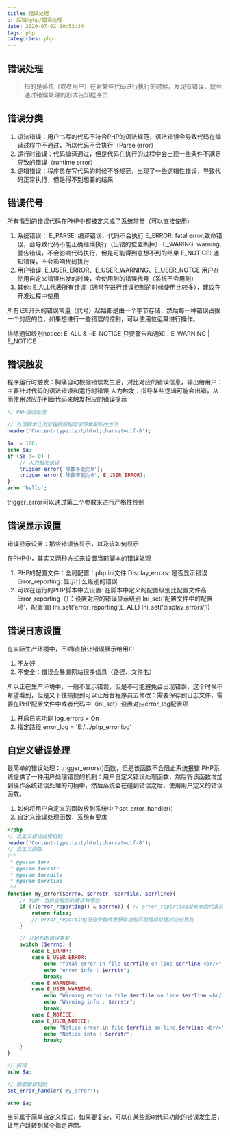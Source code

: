 ```yaml
---
title: 错误处理
p: 后端/php/错误处理
date: 2020-07-02 20:53:34
tags: php
categories: php
---
```

## 错误处理

> 指的是系统（或者用户）在对某些代码进行执行的时候，发现有错误，就会通过错误处理的形式告知程序员

## 错误分类

1. 语法错误：用户书写的代码不符合PHP的语法规范，语法错误会导致代码在编译过程中不通过，所以代码不会执行（Parse error）
2. 运行时错误：代码编译通过，但是代码在执行的过程中会出现一些条件不满足导致的错误（runtime error）
3. 逻辑错误：程序员在写代码的时候不够规范，出现了一些逻辑性错误，导致代码正常执行，但是得不到想要的结果

## 错误代号

所有看到的错误代码在PHP中都被定义成了系统常量（可以直接使用）

1. 系统错误：
    E_PARSE: 编译错误，代码不会执行
    E_ERROR: fatal error,致命错误，会导致代码不能正确继续执行（出错的位置断掉）
    E_WARING: warning,警告错误，不会影响代码执行，但是可能得到意想不到的结果
    E_NOTICE: 通知错误，不会影响代码执行
2. 用户错误: E_USER_ERROR、E_USER_WARNING、E_USER_NOTCE
    用户在使用自定义错误出发的时候，会使用到的错误代号（系统不会用到）
3. 其他: E_ALL代表所有错误（通常在进行错误控制的时候使用比较多），建议在开发过程中使用

所有已E开头的错误常量（代号）起始都是由一个字节存储，然后每一种错误占据一个对应的位，如果想进行一些错误的控制，可以使用位运算进行操作。

排除通知级别notice: E_ALL & ~E_NOTICE
只要警告和通知：E_WARNING | E_NOTICE

## 错误触发

程序运行时触发：胸痛自动根据错误发生后，对比对应的错误信息，输出给用户：主要针对代码的语法错误和运行时错误
人为触发：指导某些逻辑可能会出错，从而使用对应的判断代码来触发相应的错误提示

```php
// PHP错误处理

// 处理脚本让浏览器按照指定字符集解析的方法
header('Content-type:text/html;charset=utf-8');

$a  = 100;
echo $a;
if ($a != 0) {
    // 人为触发错误
    trigger_error('除数不能为0');
    trigger_error('除数不能为0', E_USER_ERROR);
}
echo 'hello';
```

trigger_error可以通过第二个参数来进行严格性控制

## 错误显示设置

错误显示设置：那些错误该显示，以及该如何显示

在PHP中，其实又两种方式来设置当前脚本的错误处理

1. PHP的配置文件：全局配置：php.ini文件
    Display_errors: 是否显示错误
    Error_reporting: 显示什么级别的错误
2. 可以在运行的PHP脚本中去设置: 在脚本中定义的配置级别比配置文件高
    Error_reporting（）：设置对应的错误显示级别
    Ini_set('配置文件中的配置项'，配置值)
    Ini_set('error_reporting',E_ALL)
    Ini_set('display_errors',1)

## 错误日志设置

在实际生产环境中，不糊i直接让错误展示给用户

1. 不友好
2. 不安全：错误会暴漏网站很多信息（路径、文件名）

所以正在生产环境中，一般不显示错误，但是不可能避免会出现错误，这个时候不希望看到，但是又下往捕捉到可以让后台程序员去修改：需要保存到日志文件，需要在PHP配置文件中或者代码中（ini_set）设置对应error_log配置项

1. 开启日志功能
    log_errors = On
2. 指定路径
    error_log = 'E:/.../php_error.log'

## 自定义错误处理

最简单的错误处理：trigger_errors()函数，但是该函数不会阻止系统报错
PHP系统提供了一种用户处理错误的机制：用户自定义错误处理函数，然后将该函数增加到操作系统错误处理的句柄中，然后系统会在碰到错误之后，使用用户定义的错误函数。

1. 如何将用户自定义的函数放到系统中？set_error_handler()
2. 自定义错误处理函数，系统有要求

```php
<?php
// 自定义错误处理机制
header('Content-type:text/html;charset=utf-8');
// 自定义函数
/**
 * @param $err
 * @param $errstr
 * @param $errdile
 * @param $errline
 */
function my_error($errno, $errstr, $errfile, $errline){
    // 判断：当前会碰到的错误有哪些
    if (!(error_reporting() & $errno)) { // error_reporting没有参数代表获取当前系统错误处理对应的级别
        return false;
        // error_reporting没有参数代表获取当前系统错误处理对应的界别
    }

    // 开始判断错误类型
    switch ($errno) {
        case E_ERROR:
        case E_USER_ERROR:
            echo "fatal error in file $errfile on line $errline <br/>";
            echo "error info : $errstr";
            break;
        case E_WARNING:
        case E_USER_WARNING:
            echo "Warning error in file $errfile on line $errline <br/>";
            echo "Warning info : $errstr";
            break;
        case E_NOTICE:
        case E_USER_NOTICE:
            echo "Notice error in file $errfile on line $errline <br/>";
            echo "Notice info : $errstr";
            break;
    }
}

// 报错
echo $a;

// 修改错误机制
set_error_handler('my_error');

echo $a;
```

当前属于简单自定义模式，如果要复杂，可以在某些影响代码功能的错误发生后，让用户跳转到某个指定界面。
